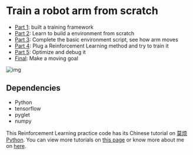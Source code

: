 # Train a robot arm from scratch

* [Part 1](/part1/): built a training framework
* [Part 2](/part2/): Learn to build a environment from scratch
* [Part 3](/part3/): Complete the basic environment script, see how arm moves
* [Part 4](/part4/): Plug a Reinforcement Learning method and try to train it
* [Part 5](/part5/): Optimize and debug it
* [Final](/final/): Make a moving goal

![img](/img.png)

## Dependencies

* Python
* tensorflow
* pyglet
* numpy

This Reinforcement Learning practice code has its Chinese tutorial on [莫烦Python](https://morvanzhou.github.io/tutorials/machine-learning/ML-practice/RL-build-arm-from-scratch1/).
You can view more tutorials on [this page](https://morvanzhou.github.io/) or know more about me on [here](https://morvanzhou.github.io/about/).
